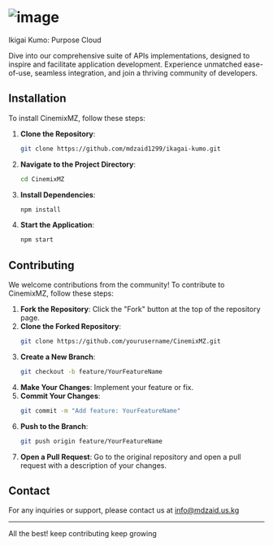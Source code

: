 # ![image](https://github.com/user-attachments/assets/8bb37cc6-3866-4bbb-95f6-5cbf51c4efab)


Ikigai Kumo: Purpose Cloud

Dive into our comprehensive suite of APIs implementations, designed to inspire and facilitate application development. Experience unmatched ease-of-use, seamless integration, and join a thriving community of developers.

## Installation

To install CinemixMZ, follow these steps:

1. **Clone the Repository**:
   ```bash
   git clone https://github.com/mdzaid1299/ikagai-kumo.git
   ```

2. **Navigate to the Project Directory**:
   ```bash
   cd CinemixMZ
   ```

3. **Install Dependencies**:
   ```bash
   npm install
   ```

4. **Start the Application**:
   ```bash
   npm start
   ```
## Contributing

We welcome contributions from the community! To contribute to CinemixMZ, follow these steps:

1. **Fork the Repository**: Click the "Fork" button at the top of the repository page.
2. **Clone the Forked Repository**:
   ```bash
   git clone https://github.com/yourusername/CinemixMZ.git
   ```
3. **Create a New Branch**:
   ```bash
   git checkout -b feature/YourFeatureName
   ```
4. **Make Your Changes**: Implement your feature or fix.
5. **Commit Your Changes**:
   ```bash
   git commit -m "Add feature: YourFeatureName"
   ```
6. **Push to the Branch**:
   ```bash
   git push origin feature/YourFeatureName
   ```
7. **Open a Pull Request**: Go to the original repository and open a pull request with a description of your changes.

## Contact

For any inquiries or support, please contact us at info@mdzaid.us.kg

---

All the best! keep contributing keep growing 
